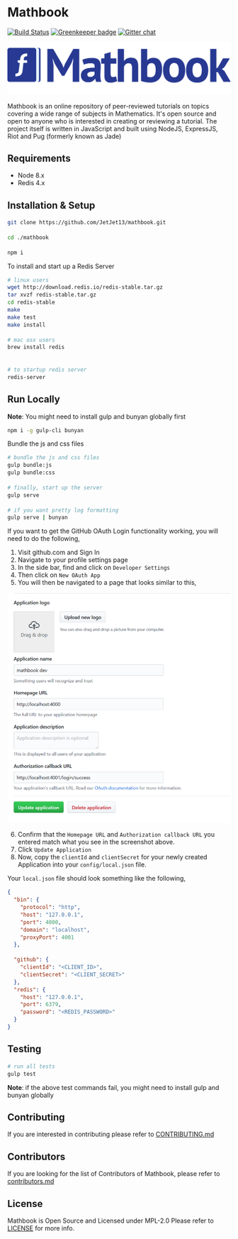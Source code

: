 # Mathbook

[![Build Status](https://travis-ci.org/JetJet13/mathbook.svg?branch=develop)](https://travis-ci.org/JetJet13/mathbook)
[![Greenkeeper badge](https://badges.greenkeeper.io/JetJet13/mathbook.svg)](https://greenkeeper.io/)
[![Gitter chat](https://badges.gitter.im/gitterHQ/gitter.png)](https://gitter.im/mathbook-chat/Lobby)

![mathbook-logo](./src/front-end/public/images/mathbook_indigo_white_v5.png)

Mathbook is an online repository of peer-reviewed tutorials on topics covering a wide range of subjects in Mathematics.
It's open source and open to anyone who is interested in creating or reviewing a tutorial. The project itself is written
in JavaScript and built using NodeJS, ExpressJS, Riot and Pug (formerly known as Jade)

## Requirements

* Node 8.x
* Redis 4.x

## Installation & Setup

```bash
git clone https://github.com/JetJet13/mathbook.git

cd ./mathbook

npm i
```

To install and start up a Redis Server

```bash
# linux users
wget http://download.redis.io/redis-stable.tar.gz
tar xvzf redis-stable.tar.gz
cd redis-stable
make
make test
make install

# mac osx users
brew install redis


# to startup redis server
redis-server
```

## Run Locally

**Note**: You might need to install gulp and bunyan globally first

```bash
npm i -g gulp-cli bunyan
```

Bundle the js and css files

```bash
# bundle the js and css files
gulp bundle:js
gulp bundle:css

# finally, start up the server
gulp serve

# if you want pretty log formatting
gulp serve | bunyan
```

If you want to get the GitHub OAuth Login functionality working, you will need to do the following,

1. Visit github.com and Sign In
2. Navigate to your profile settings page
3. In the side bar, find and click on `Developer Settings`
4. Then click on `New OAuth App`
5. You will then be navigated to a page that looks similar to this,

![screenshot](./setting-up-mathbook-app.png)

6. Confirm that the `Homepage URL` and `Authorization callback URL` you entered match what you see in the screenshot
   above.
7. Click `Update Application`
8. Now, copy the `clientId` and `clientSecret` for your newly created Application into your `config/local.json` file.

Your `local.json` file should look something like the following,

```json
{
  "bin": {
    "protocol": "http",
    "host": "127.0.0.1",
    "port": 4000,
    "domain": "localhost",
    "proxyPort": 4001
  },

  "github": {
    "clientId": "<CLIENT_ID>",
    "clientSecret": "<CLIENT_SECRET>"
  },
  "redis": {
    "host": "127.0.0.1",
    "port": 6379,
    "password": "<REDIS_PASSWORD>"
  }
}
```

## Testing

```bash
# run all tests
gulp test
```

**Note**: if the above test commands fail, you might need to install gulp and bunyan globally

## Contributing

If you are interested in contributing please refer to [CONTRIBUTING.md](./CONTRIBUTING.md)

## Contributors

If you are looking for the list of Contributors of Mathbook, please refer to [contributors.md](./contributors.md)

## License

Mathbook is Open Source and Licensed under MPL-2.0 Please refer to [LICENSE](./LICENSE) for more info.
